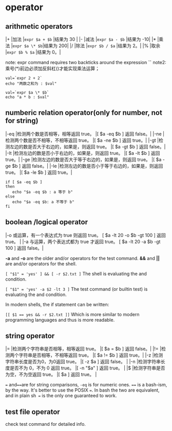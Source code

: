 operator
========================

arithmetic operators
---
|+	|加法	|`expr $a + $b` |结果为 30 |
|-	|减法	|`expr $a - $b` |结果为 -10|
|*	|乘法	|`expr $a \* $b`|结果为 200|
|/	|除法	|`expr $b / $a` |结果为 2。|
|%	|取余	|`expr $b % $a` |结果为 0。|

note: expr command requires two backticks around the expression **``**
note2: 乘号(*)前边必须加反斜杠(\)才能实现乘法运算；
```
val=`expr 2 + 2`
echo "两数之和为 : $val"
```
```
val=`expr $a \* $b`
echo "a * b : $val"
```

numberic relation operator(only for number, not for string)
---
|-eq	|检测两个数是否相等，相等返回 true。	               |[ $a -eq $b ] 返回 false。|
|-ne	|检测两个数是否不相等，不相等返回 true。	           |[ $a -ne $b ] 返回 true。|
|-gt	|检测左边的数是否大于右边的，如果是，则返回 true。	   |[ $a -gt $b ] 返回 false。|
|-lt	|检测左边的数是否小于右边的，如果是，则返回 true。	   |[ $a -lt $b ] 返回 true。|
|-ge	|检测左边的数是否大于等于右边的，如果是，则返回 true。 |[ $a -ge $b ] 返回 false。|
|-le	|检测左边的数是否小于等于右边的，如果是，则返回 true。 |[ $a -le $b ] 返回 true。|

```
if [ $a -eq $b ]
then
   echo "$a -eq $b : a 等于 b"
else
   echo "$a -eq $b: a 不等于 b"
fi
```

boolean /logical operator
---
|-o	或运算，有一个表达式为 true 则返回 true。	[ $a -lt 20 -o $b -gt 100 ] 返回 true。 |
|-a	与运算，两个表达式都为 true 才返回 true。	[ $a -lt 20 -a $b -gt 100 ] 返回 false。|


**-a** and **-o** are the older and/or operators for the test command. 
**&&** and **||** are and/or operators for the shell.

`[ "$1" = 'yes' ] && [ -r $2.txt ]`
The shell is evaluating the and condition. 

`[ "$1" = 'yes' -a $2 -lt 3 ]`
The test command (or builtin test) is evaluating the and condition.

In modern shells, the if statement can be written:

`[[ $1 == yes && -r $2.txt ]]`
Which is more similar to modern programming languages and thus is more readable.

string operator
---
|=	    |检测两个字符串是否相等，相等返回 true。	        |[ $a = $b ] 返回 false。|
|!=	    |检测两个字符串是否相等，不相等返回 true。	    |[ $a != $b ] 返回 true。|
|-z    	|检测字符串长度是否为0，为0返回 true。	        |[ -z $a ] 返回 false。  |
|-n	    |检测字符串长度是否不为 0，不为 0 返回 true。    	|[ -n "$a" ] 返回 true。 |
|$	    |检测字符串是否为空，不为空返回 true。	        |[ $a ] 返回 true。      |

`=` and` == `are for string comparisons, `-eq` is for numeric ones.
`==` is a bash-ism, by the way. It's better to use the POSIX `=`. 
In bash the two are equivalent, and in plain sh` =` is the only one guaranteed to work.

test file operator
---
check test command for detailed info.